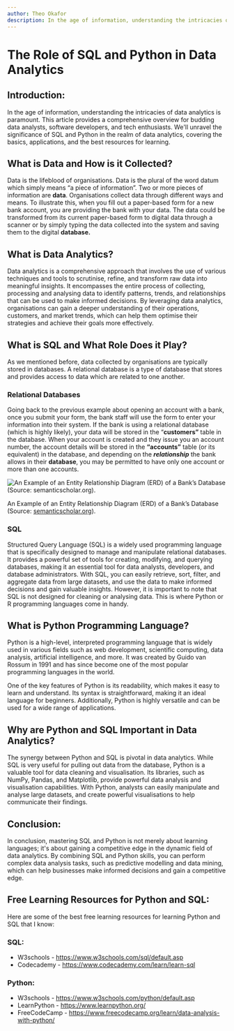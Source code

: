 ```yaml
---
author: Theo Okafor
description: In the age of information, understanding the intricacies of data analytics is paramount. This article provides a comprehensive overview for budding data analysts, software developers, and tech enthusiasts. We'll unravel the significance of SQL and Python in the realm of data analytics, covering the basics, applications, and the best resources for learning.
---
```


# The Role of SQL and Python in Data Analytics

## **Introduction:**

In the age of information, understanding the intricacies of data analytics is paramount. This article provides a comprehensive overview for budding data analysts, software developers, and tech enthusiasts. We'll unravel the significance of SQL and Python in the realm of data analytics, covering the basics, applications, and the best resources for learning.

## **What is Data and How is it Collected?**

Data is the lifeblood of organisations. Data is the plural of the word datum which simply means “a piece of information”. Two or more pieces of information are **data**. Organisations collect data through different ways and means. To illustrate this, when you fill out a paper-based form for a new bank account, you are providing the bank with your data. The data could be transformed from its current paper-based form to digital data through a scanner or by simply typing the data collected into the system and saving them to the digital **database.**

## **What is Data Analytics?**

Data analytics is a comprehensive approach that involves the use of various techniques and tools to scrutinise, refine, and transform raw data into meaningful insights. It encompasses the entire process of collecting, processing and analysing data to identify patterns, trends, and relationships that can be used to make informed decisions. By leveraging data analytics, organisations can gain a deeper understanding of their operations, customers, and market trends, which can help them optimise their strategies and achieve their goals more effectively.

## **What is SQL and What Role Does it Play?**

As we mentioned before, data collected by organisations are typically stored in databases. A relational database is a type of database that stores and provides access to data which are related to one another.

### Relational Databases

Going back to the previous example about opening an account with a bank, once you submit your form, the bank staff will use the form to enter your information into their system. If the bank is using a relational database (which is highly likely), your data will be stored in the “**customers”** table in the database. When your account is created and they issue you an account number, the account details will be stored in the **“accounts”** table (or its equivalent) in the database, and depending on the ***relationship*** the bank allows in their **database**, you may be permitted to have only one account or more than one accounts.

![An Example of an Entity Relationship Diagram (ERD) of a Bank’s Database (Source: [semanticscholar.org](https://www.semanticscholar.org/)).](https://prod-files-secure.s3.us-west-2.amazonaws.com/e47c7918-e631-4008-a7cc-31d4e79679e6/0dca9c86-5780-48c1-b7bb-d22102831261/Untitled.png)

An Example of an Entity Relationship Diagram (ERD) of a Bank’s Database (Source: [semanticscholar.org](https://www.semanticscholar.org/)).

### SQL

Structured Query Language (SQL) is a widely used programming language that is specifically designed to manage and manipulate relational databases. It provides a powerful set of tools for creating, modifying, and querying databases, making it an essential tool for data analysts, developers, and database administrators. With SQL, you can easily retrieve, sort, filter, and aggregate data from large datasets, and use the data to make informed decisions and gain valuable insights. However, it is important to note that SQL is not designed for cleaning or analysing data. This is where Python or R programming languages come in handy.

## **What is Python Programming Language?**

Python is a high-level, interpreted programming language that is widely used in various fields such as web development, scientific computing, data analysis, artificial intelligence, and more. It was created by Guido van Rossum in 1991 and has since become one of the most popular programming languages in the world.

One of the key features of Python is its readability, which makes it easy to learn and understand. Its syntax is straightforward, making it an ideal language for beginners. Additionally, Python is highly versatile and can be used for a wide range of applications.

## **Why are Python and SQL Important in Data Analytics?**

The synergy between Python and SQL is pivotal in data analytics. While SQL is very useful for pulling out data from the database, Python is a valuable tool for data cleaning and visualisation. Its libraries, such as NumPy, Pandas, and Matplotlib, provide powerful data analysis and visualisation capabilities. With Python, analysts can easily manipulate and analyse large datasets, and create powerful visualisations to help communicate their findings.

## **Conclusion:**

In conclusion, mastering SQL and Python is not merely about learning languages; it's about gaining a competitive edge in the dynamic field of data analytics. By combining SQL and Python skills, you can perform complex data analysis tasks, such as predictive modelling and data mining, which can help businesses make informed decisions and gain a competitive edge.

## **Free Learning Resources for Python and SQL:**

Here are some of the best free learning resources for learning Python and SQL that I know:

### SQL:

- W3schools - https://www.w3schools.com/sql/default.asp
- Codecademy - https://www.codecademy.com/learn/learn-sql

### Python:

- W3schools - https://www.w3schools.com/python/default.asp
- LearnPython - https://www.learnpython.org/
- FreeCodeCamp - https://www.freecodecamp.org/learn/data-analysis-with-python/